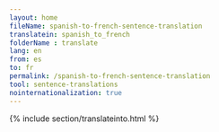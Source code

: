 ```yaml
---
layout: home
fileName: spanish-to-french-sentence-translation
translatein: spanish_to_french
folderName : translate
lang: en
from: es
to: fr
permalink: /spanish-to-french-sentence-translation
tool: sentence-translations
nointernationalization: true
---
```

{% include section/translateinto.html %}

